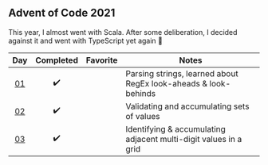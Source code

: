 ## Advent of Code 2021

This year, I almost went with Scala. After some deliberation, I decided against it and went with TypeScript yet again :tada:

|         Day         |     Completed      | Favorite | Notes                                                            |
| :-----------------: | :----------------: | :------: | ---------------------------------------------------------------- |
| [01](src/day-01.ts) | :heavy_check_mark: |          | Parsing strings, learned about RegEx look-aheads & look-behinds  |
| [02](src/day-02.ts) | :heavy_check_mark: |          | Validating and accumulating sets of values                       |
| [03](src/day-03.ts) | :heavy_check_mark: |          | Identifying & accumulating adjacent multi-digit values in a grid |